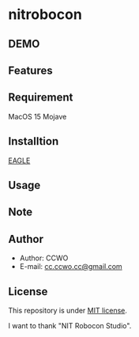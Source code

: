# nitrobocon

## DEMO

## Features

## Requirement

MacOS 15 Mojave

## Installtion

[EAGLE](https://www.autodesk.co.jp/products/eagle/overview)

## Usage

## Note

## Author

- Author: CCWO
- E-mail: cc.ccwo.cc@gmail.com

## License

This repository is under [MIT license](https://en.wikipedia.org/wiki/MIT_License).

I want to thank "NIT Robocon Studio".
